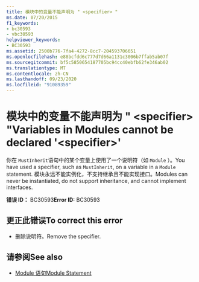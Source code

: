 ```yaml
---
title: 模块中的变量不能声明为 " <specifier> "
ms.date: 07/20/2015
f1_keywords:
- bc30593
- vbc30593
helpviewer_keywords:
- BC30593
ms.assetid: 2500b776-7fa4-4272-8cc7-204593706651
ms.openlocfilehash: e88bcfdd6c777d7d66a1131c3006b7ffab5ab07f
ms.sourcegitcommit: bf5c5850654187705bc94cc40ebfb62fe346ab02
ms.translationtype: MT
ms.contentlocale: zh-CN
ms.lasthandoff: 09/23/2020
ms.locfileid: "91089359"
---
```

# <a name="variables-in-modules-cannot-be-declared-specifier"></a><span data-ttu-id="6c22e-102">模块中的变量不能声明为 " \<specifier> "</span><span class="sxs-lookup"><span data-stu-id="6c22e-102">Variables in Modules cannot be declared '\<specifier>'</span></span>

<span data-ttu-id="6c22e-103">你在 `MustInherit`语句中的某个变量上使用了一个说明符（如 `Module` ）。</span><span class="sxs-lookup"><span data-stu-id="6c22e-103">You have used a specifier, such as `MustInherit`, on a variable in a `Module` statement.</span></span> <span data-ttu-id="6c22e-104">模块永远不能实例化，不支持继承且不能实现接口。</span><span class="sxs-lookup"><span data-stu-id="6c22e-104">Modules can never be instantiated, do not support inheritance, and cannot implement interfaces.</span></span>  
  
 <span data-ttu-id="6c22e-105">**错误 ID：** BC30593</span><span class="sxs-lookup"><span data-stu-id="6c22e-105">**Error ID:** BC30593</span></span>  
  
## <a name="to-correct-this-error"></a><span data-ttu-id="6c22e-106">更正此错误</span><span class="sxs-lookup"><span data-stu-id="6c22e-106">To correct this error</span></span>  
  
- <span data-ttu-id="6c22e-107">删除说明符。</span><span class="sxs-lookup"><span data-stu-id="6c22e-107">Remove the specifier.</span></span>  
  
## <a name="see-also"></a><span data-ttu-id="6c22e-108">请参阅</span><span class="sxs-lookup"><span data-stu-id="6c22e-108">See also</span></span>

- [<span data-ttu-id="6c22e-109">Module 语句</span><span class="sxs-lookup"><span data-stu-id="6c22e-109">Module Statement</span></span>](../language-reference/statements/module-statement.md)
